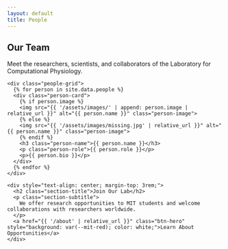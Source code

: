 ```yaml
---
layout: default
title: People
---
```


<div class="wrapper">
  <section class="content-section">
    <h1 class="section-title">Our Team</h1>
    <p class="section-subtitle">
      Meet the researchers, scientists, and collaborators of the Laboratory for Computational Physiology.
    </p>

    <div class="people-grid">
      {% for person in site.data.people %}
      <div class="person-card">
        {% if person.image %}
        <img src="{{ '/assets/images/' | append: person.image | relative_url }}" alt="{{ person.name }}" class="person-image">
        {% else %}
        <img src="{{ '/assets/images/missing.jpg' | relative_url }}" alt="{{ person.name }}" class="person-image">
        {% endif %}
        <h3 class="person-name">{{ person.name }}</h3>
        <p class="person-role">{{ person.role }}</p>
        <p>{{ person.bio }}</p>
      </div>
      {% endfor %}
    </div>

    <div style="text-align: center; margin-top: 3rem;">
      <h2 class="section-title">Join Our Lab</h2>
      <p class="section-subtitle">
        We offer research opportunities to MIT students and welcome collaborations with researchers worldwide.
      </p>
      <a href="{{ '/about' | relative_url }}" class="btn-hero" style="background: var(--mit-red); color: white;">Learn About Opportunities</a>
    </div>
  </section>
</div> 
